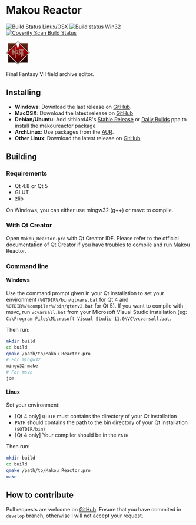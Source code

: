 # Makou Reactor

[![Build Status Linux/OSX](https://travis-ci.org/myst6re/makoureactor.svg?branch=develop)](https://travis-ci.org/myst6re/makoureactor)
[![Build status Win32](https://ci.appveyor.com/api/projects/status/lwiophf2d6cklg95/branch/develop?svg=true)](https://ci.appveyor.com/project/myst6re/makoureactor/branch/develop)
[![Coverity Scan Build Status](https://img.shields.io/coverity/scan/8102.svg)](https://scan.coverity.com/projects/myst6re-makoureactor)

![Makou Reactor](images/logo-shinra.png)

Final Fantasy VII field archive editor.

## Installing

 - **Windows**: Download the last release on [GitHub](https://github.com/myst6re/makoureactor/releases).
 - **MacOSX**: Download the latest release on [GitHub](https://github.com/myst6re/makoureactor/releases)
 - **Debian/Ubuntu**: Add sithlord48's [Stable Release](https://launchpad.net/~sithlord48/+archive/ubuntu/ff7) or [Daily Builds](https://launchpad.net/~sithlord48/+archive/ubuntu/ff7-daily) ppa to install the makoureactor package
 - **ArchLinux**: Use packages from the [AUR](https://aur.archlinux.org/packages/?O=0&SeB=nd&K=makoureactor&outdated=&SB=n&SO=a&PP=50&do_Search=Go).
 - **Other Linux**: Download the latest release on [GitHub](https://github.com/myst6re/makoureactor/releases)


## Building

### Requirements

 - Qt 4.8 or Qt 5
 - GLUT
 - zlib

On Windows, you can either use mingw32 (g++) or msvc to compile.

### With Qt Creator

Open `Makou_Reactor.pro` with Qt Creator IDE.
Please refer to the official documentation of Qt Creator
if you have troubles to compile and run Makou Reactor.

### Command line

#### Windows

Use the command prompt given in your Qt installation
to set your environment (`%QTDIR%/bin/qtvars.bat` for Qt 4
and `%QTDIR%/%compiler%/bin/qtenv2.bat` for Qt 5).
If you want to compile with msvc, run `vcvarsall.bat`
from your Microsoft Visual Studio installation
(eg: `C:\Program Files\Microsoft Visual Studio 11.0\VC\vcvarsall.bat`.

Then run:

~~~sh
mkdir build
cd build
qmake /path/to/Makou_Reactor.pro
# For mingw32
mingw32-make
# For msvc
jom
~~~

#### Linux

Set your environment:

 - [Qt 4 only] `QTDIR` must contains the directory of your Qt installation
 - `PATH` should contains the path to the bin directory of your Qt installation (`$QTDIR/bin`)
 - [Qt 4 only] Your compiler should be in the `PATH`

Then run:

~~~sh
mkdir build
cd build
qmake /path/to/Makou_Reactor.pro
make
~~~

## How to contribute

Pull requests are welcome on [GitHub](https://github.com/myst6re/makoureactor).
Ensure that you have commited in `develop` branch, otherwise I will not accept your
request.
